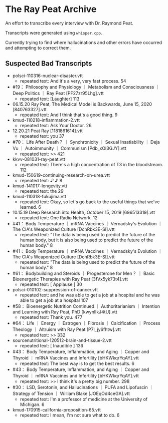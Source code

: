 # The Ray Peat Archive

An effort to transcribe every interview with Dr. Raymond Peat.

Transcripts were generated using `whisper.cpp`.

Currently trying to find where hallucinations and other errors have occurred and attempting to correct them.

## Suspected Bad Transcripts
- polsci-110316-nuclear-disaster.vtt
	- repeated text: And it's a very, very fast process. 54
- #19： Philosophy and Physiology ｜ Metabolism and Consciousness ｜ Deep Politics ｜ Ray Peat [PF27zr95Lhg].vtt
	- repeated text: [Laughter] 113
- 06.15.20 Ray Peat, The Medical Model is Backwards, June 15, 2020 [840763327].vtt
	- repeated text: And I think that's a good thing. 9
- kmud-110218-inflammation-2.vtt
	- repeated text: Ask Your Doctor. 26
- 12.20.21 Peat Ray [1181861614].vtt
	- repeated text: you 37
- #70： Life After Death？ ｜ Synchronicity ｜ Sexual Insatiability ｜ Deja Vu ｜ Autoimmunity ｜ Communism [Pdb_xOl3GJY].vtt
	- repeated text: >> 421
- kkvv-081031-ray-peat.vtt
	- repeated text: There's a high concentration of T3 in the bloodstream. 112
- kmud-150619-continuing-research-on-urea.vtt
	- repeated text: ♪ ♪ 8
- kmud-141017-longevity.vtt
	- repeated text: the 29
- kmud-110318-fukujima.vtt
	- repeated text: Okay, so let's go back to the useful things that we've learned. 6
- 10.15.19 Deep Research into Health, October 15, 2019 [696513319].vtt
	- repeated text: One Radio Network. 12
- #41： Body Temperature ｜ mRNA Vaccines ｜ Vernadsky's Evolution ｜ The CIA's Weaponized Culture [DchRbk3E-SI].vtt
	- repeated text: "The data is being used to predict the future of the human body, but it is also being used to predict the future of the human body." 8
- #41： Body Temperature ｜ mRNA Vaccines ｜ Vernadsky's Evolution ｜ The CIA's Weaponized Culture [DchRbk3E-SI].vtt
	- repeated text: "The data is being used to predict the future of the human body." 8
- #61： Bodybuilding and Steroids ｜ Progesterone for Men？ ｜ Basic Bioenergetic Therapies with Ray Peat [3fVx5yk73t4].vtt
	- repeated text: [ Applause ] 30
- polsci-010102-suppression-of-cancer.vtt
	- repeated text: and he was able to get a job at a hospital and he was able to get a job at a hospital 107
- #58： Bioenergetic Nutrition Continued ｜ Authoritarianism ｜ Intention and Learning with Ray Peat, PhD [kwynlIkJ4tU].vtt
	- repeated text: Thank you. 477
- #64： Life ｜ Energy ｜ Estrogen ｜ Fibrosis ｜ Calcification ｜ Process Theology ｜ Altruism with Ray Peat [P7l_jy6fhtw].vtt
	- repeated text: >> 332
- sourcenutritional-120512-brain-and-tissue-2.vtt
	- repeated text: [ Inaudible ] 136
- #43： Body Temperature, Inflammation, and Aging ｜ Copper and Thyroid ｜ mRNA Vaccines and Infertility [bHKWkqrYqAY].vtt
	- repeated text: The best way is to get the best results. 6
- #43： Body Temperature, Inflammation, and Aging ｜ Copper and Thyroid ｜ mRNA Vaccines and Infertility [bHKWkqrYqAY].vtt
	- repeated text: >> I think it's a pretty big number. 298
- #30： LSD, Serotonin, and Hallucinations ｜ PUFA and Lipofuscin ｜ Strategy of Tension ｜ William Blake [JOEqOd4ceGA].vtt
	- repeated text: I'm a professor of medicine at the University of Michigan. 6
- kmud-170915-california-proposition-65.vtt
	- repeated text: I mean, I'm not sure what to do. 6
